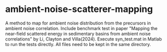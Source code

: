 # ambient-noise-scatterer-mapping
A method to map for ambient noise distribution from the precursors in ambient noise correlation. 
Include benchmark test in paper "Mapping the near-field scattered energy in sedimentary basins from ambient noise correlations" by Li, Clayton and Villa(2024).
Execute syn_test.mat in Matlab to run the tests directly. 
All files need to be kept in the same directory.
